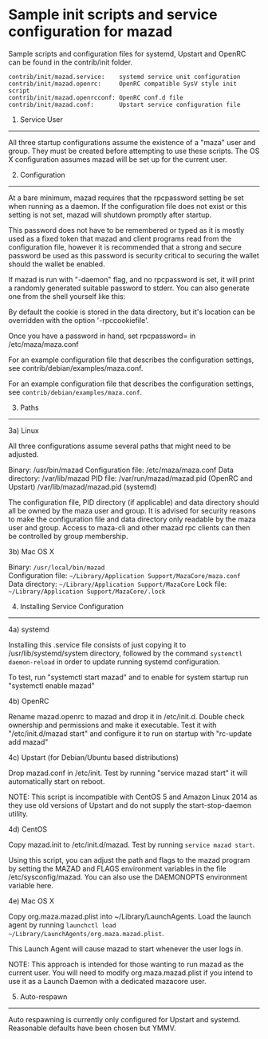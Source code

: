 Sample init scripts and service configuration for mazad
==========================================================

Sample scripts and configuration files for systemd, Upstart and OpenRC
can be found in the contrib/init folder.

    contrib/init/mazad.service:    systemd service unit configuration
    contrib/init/mazad.openrc:     OpenRC compatible SysV style init script
    contrib/init/mazad.openrcconf: OpenRC conf.d file
    contrib/init/mazad.conf:       Upstart service configuration file

1. Service User
---------------------------------

All three startup configurations assume the existence of a "maza" user
and group.  They must be created before attempting to use these scripts.
The OS X configuration assumes mazad will be set up for the current user.

2. Configuration
---------------------------------

At a bare minimum, mazad requires that the rpcpassword setting be set
when running as a daemon.  If the configuration file does not exist or this
setting is not set, mazad will shutdown promptly after startup.

This password does not have to be remembered or typed as it is mostly used
as a fixed token that mazad and client programs read from the configuration
file, however it is recommended that a strong and secure password be used
as this password is security critical to securing the wallet should the
wallet be enabled.

If mazad is run with "-daemon" flag, and no rpcpassword is set, it will
print a randomly generated suitable password to stderr.  You can also
generate one from the shell yourself like this:

By default the cookie is stored in the data directory, but it's location can be overridden
with the option '-rpccookiefile'.

Once you have a password in hand, set rpcpassword= in /etc/maza/maza.conf

For an example configuration file that describes the configuration settings, 
see contrib/debian/examples/maza.conf.

For an example configuration file that describes the configuration settings,
see `contrib/debian/examples/maza.conf`.

3. Paths
---------------------------------

3a) Linux

All three configurations assume several paths that might need to be adjusted.

Binary:              /usr/bin/mazad
Configuration file:  /etc/maza/maza.conf
Data directory:      /var/lib/mazad
PID file:            /var/run/mazad/mazad.pid (OpenRC and Upstart)
                     /var/lib/mazad/mazad.pid (systemd)

The configuration file, PID directory (if applicable) and data directory
should all be owned by the maza user and group.  It is advised for security
reasons to make the configuration file and data directory only readable by the
maza user and group.  Access to maza-cli and other mazad rpc clients
can then be controlled by group membership.

3b) Mac OS X

Binary:              `/usr/local/bin/mazad`  
Configuration file:  `~/Library/Application Support/MazaCore/maza.conf`  
Data directory:      `~/Library/Application Support/MazaCore`
Lock file:           `~/Library/Application Support/MazaCore/.lock`

4. Installing Service Configuration
-----------------------------------

4a) systemd

Installing this .service file consists of just copying it to
/usr/lib/systemd/system directory, followed by the command
`systemctl daemon-reload` in order to update running systemd configuration.

To test, run "systemctl start mazad" and to enable for system startup run
"systemctl enable mazad"

4b) OpenRC

Rename mazad.openrc to mazad and drop it in /etc/init.d.  Double
check ownership and permissions and make it executable.  Test it with
"/etc/init.d/mazad start" and configure it to run on startup with
"rc-update add mazad"

4c) Upstart (for Debian/Ubuntu based distributions)

Drop mazad.conf in /etc/init.  Test by running "service mazad start"
it will automatically start on reboot.

NOTE: This script is incompatible with CentOS 5 and Amazon Linux 2014 as they
use old versions of Upstart and do not supply the start-stop-daemon utility.

4d) CentOS

Copy mazad.init to /etc/init.d/mazad. Test by running `service mazad start`.

Using this script, you can adjust the path and flags to the mazad program by
setting the MAZAD and FLAGS environment variables in the file
/etc/sysconfig/mazad. You can also use the DAEMONOPTS environment variable here.

4e) Mac OS X

Copy org.maza.mazad.plist into ~/Library/LaunchAgents. Load the launch agent by
running `launchctl load ~/Library/LaunchAgents/org.maza.mazad.plist`.

This Launch Agent will cause mazad to start whenever the user logs in.

NOTE: This approach is intended for those wanting to run mazad as the current user.
You will need to modify org.maza.mazad.plist if you intend to use it as a
Launch Daemon with a dedicated mazacore user.

5. Auto-respawn
-----------------------------------

Auto respawning is currently only configured for Upstart and systemd.
Reasonable defaults have been chosen but YMMV.
